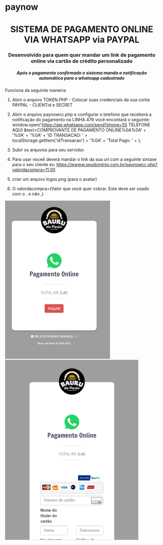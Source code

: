 # paynow
<h1 align="center"> SISTEMA DE PAGAMENTO ONLINE VIA WHATSAPP via PAYPAL</h1>
<h3 align="center"> Desenvolvido para quem quer mandar um link de pagamento online via cartão de crédito personalizado</h3>
<h5 align="center"> Após o pagamento confirmado o sistema manda a notificação automática para o whatsapp cadastrado</h5>

<p>Funciona da seguinte maneira: <br>
   
  1. Abrir o arquivo TOKEN.PHP - Colocar suas credenciais da sua conta PAYPAL - CLIENTid e SECRET
  
  2. Abrir o arquivo paynowcc.php e configurar o telefone que receberá a notificação do pagamento na LINHA 476 você encontará o seguinte:
   window.open('https://api.whatsapp.com/send?phone=55 TELEFONE AQUI &text=COMPROVANTE DE PAGAMENTO ONLINE%0A%0A' + '%0A' +  '%0A' + 'ID TRANSACAO: ' + localStorage.getItem('idTransacao') + '%0A' + 'Total Pago: ' + <?php echo $_GET['valorcompra'] ?>); 
  
  
  2. Subir os arquvios para seu servidor.
  
  3. Para usar voceê deverá mandar o link da sua url com a seguinte sintaxe para o seu cliente
     ex: https://wwww.seudominio.com.br/paynowcc.php?valordacompra=11.00
  
  4. criar um arquivo logox.png (para o avatar)
   
  5. O valordacompra=(Valor que você quer cobrar. Este deve ser usado com o . e não ,)
  
  </p>
  
  <div style="">
  <img src='https://github.com/krugio/paynow/blob/master/tela1.png'> 
  <img src='https://github.com/krugio/paynow/blob/master/tela2.png'> 
  </div>
  
  
  
  
